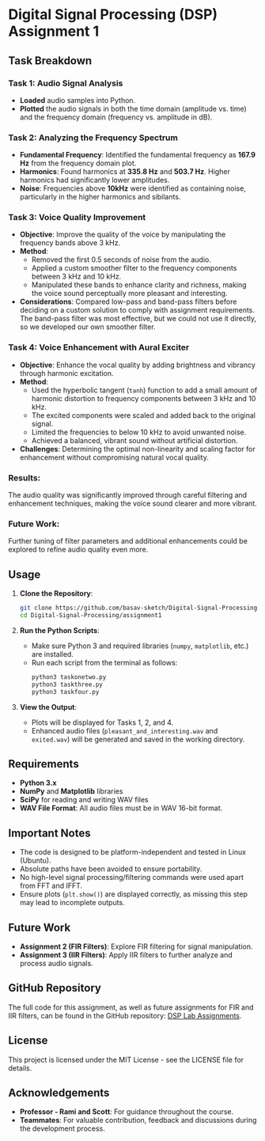 # Digital Signal Processing (DSP) Assignment 1

## Task Breakdown

### Task 1: Audio Signal Analysis
- **Loaded** audio samples into Python.
- **Plotted** the audio signals in both the time domain (amplitude vs. time) and the frequency domain (frequency vs. amplitude in dB).

### Task 2: Analyzing the Frequency Spectrum
- **Fundamental Frequency**: Identified the fundamental frequency as **167.9 Hz** from the frequency domain plot. 
- **Harmonics**: Found harmonics at **335.8 Hz** and **503.7 Hz**. Higher harmonics had significantly lower amplitudes.
- **Noise**: Frequencies above **10kHz** were identified as containing noise, particularly in the higher harmonics and sibilants.

### Task 3: Voice Quality Improvement
- **Objective**: Improve the quality of the voice by manipulating the frequency bands above 3 kHz.
- **Method**: 
  - Removed the first 0.5 seconds of noise from the audio.
  - Applied a custom smoother filter to the frequency components between 3 kHz and 10 kHz.
  - Manipulated these bands to enhance clarity and richness, making the voice sound perceptually more pleasant and interesting.
- **Considerations**: Compared low-pass and band-pass filters before deciding on a custom solution to comply with assignment requirements. The band-pass filter was most effective, but we could not use it directly, so we developed our own smoother filter.

### Task 4: Voice Enhancement with Aural Exciter
- **Objective**: Enhance the vocal quality by adding brightness and vibrancy through harmonic excitation.
- **Method**: 
  - Used the hyperbolic tangent (`tanh`) function to add a small amount of harmonic distortion to frequency components between 3 kHz and 10 kHz.
  - The excited components were scaled and added back to the original signal.
  - Limited the frequencies to below 10 kHz to avoid unwanted noise.
  - Achieved a balanced, vibrant sound without artificial distortion.
- **Challenges**: Determining the optimal non-linearity and scaling factor for enhancement without compromising natural vocal quality.

### Results:
The audio quality was significantly improved through careful filtering and enhancement techniques, making the voice sound clearer and more vibrant.

### Future Work:
Further tuning of filter parameters and additional enhancements could be explored to refine audio quality even more.

## Usage

1. **Clone the Repository**:
   ```bash
   git clone https://github.com/basav-sketch/Digital-Signal-Processing.git
   cd Digital-Signal-Processing/assignment1
   ```

2. **Run the Python Scripts**:
   - Make sure Python 3 and required libraries (`numpy`, `matplotlib`, etc.) are installed.
   - Run each script from the terminal as follows:
     ```bash
     python3 taskonetwo.py
     python3 taskthree.py
     python3 taskfour.py
     ```

3. **View the Output**:
   - Plots will be displayed for Tasks 1, 2, and 4.
   - Enhanced audio files (`pleasant_and_interesting.wav` and `exited.wav`) will be generated and saved in the working directory.

## Requirements
- **Python 3.x**
- **NumPy** and **Matplotlib** libraries
- **SciPy** for reading and writing WAV files
- **WAV File Format**: All audio files must be in WAV 16-bit format.

## Important Notes
- The code is designed to be platform-independent and tested in Linux (Ubuntu).
- Absolute paths have been avoided to ensure portability.
- No high-level signal processing/filtering commands were used apart from FFT and IFFT.
- Ensure plots (`plt.show()`) are displayed correctly, as missing this step may lead to incomplete outputs.

## Future Work
- **Assignment 2 (FIR Filters)**: Explore FIR filtering for signal manipulation.
- **Assignment 3 (IIR Filters)**: Apply IIR filters to further analyze and process audio signals.

## GitHub Repository
The full code for this assignment, as well as future assignments for FIR and IIR filters, can be found in the GitHub repository: [DSP Lab Assignments](https://github.com/basav-sketch/Digital-Signal-Processing/tree/main).

## License
This project is licensed under the MIT License - see the LICENSE file for details.

## Acknowledgements
- **Professor - Rami and Scott**: For guidance throughout the course.
- **Teammates**: For valuable contribution, feedback and discussions during the development process.
